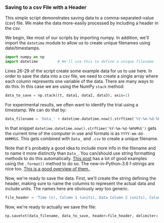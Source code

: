 ### Saving to a csv File with a Header
This simple script demonstrates saving data to a comma-separated-value (csv) file. We make the data more-easily processed by including a header in the csv.

We begin, like most of our scripts by importing numpy. In addition, we'll import the `datetime` module to allow us to create unique filenames using date/timestamps. 

``` python 
import numpy as np
import datetime         # We'll use this to define a unique filename
```

Lines 26-29 of the script create some example data for us to use here. In order to save the data into a csv file, we need to create a single array where each column represents one variable of the data. There are many ways to do this. In this case we are using the NumPy `stack` method:

``` python
data_to_save = np.stack((t, data1, data2, data3), axis=1)
```

For experimental results, we often want to identify the trial using a timestamp. We can do that by:
 
``` python
data_filename = 'Data_' + datetime.datetime.now().strftime('%Y-%m-%d-%H%M%S') + '.csv'
```

In that snippet ```datetime.datetime.now().strftime('%Y-%m-%d-%H%M%S')``` gets the current time of the computer in use and formats is as `YYYY-mm-dd-HHMMSS`. This gets combined with `Data_` and `.csv` to create a unique filename.

Note that it's probably a good idea to include more info in the filename and
to name it more distinctly than `Data_`. You can/should use string formatting 
methods to do this automatically. [This post](https://pyformat.info) has a lot of good examples using the `.format()` method to do so. The new-in-Python-3.6 f-strings are nice too. [This is a good overview of them.](https://www.blog.pythonlibrary.org/2017/02/08/new-in-python-formatted-string-literals/).


Now, we're ready to save the data. First, we'll create the string defining the header, making sure to name the columns to represent the actual data and include units. The names here are obviously *way* too generic.

``` python 
file_header = 'Time (s), Column 1 (units), Data Column 2 (units), Column 3 (units)'
```
    
Now, we're ready to actually we save the file:

```python
np.savetxt(data_filename, data_to_save, header=file_header, delimiter=',')
```